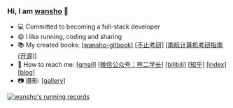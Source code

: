

### Hi, I am [wansho](http://www.wansho.top) 👋

- 💻 Committed to becoming a full-stack developer
- 😄 I like running, coding and sharing
- 📚 My created books: [[wansho-gitbook]](http://book.wansho.top) [[不止考研]](https://mobile.yangkeduo.com/goods.html?goods_id=273557458581) [[南航计算机考研指南(开源)]](https://github.com/nuaa-cs-kaoyan/awesome-nuaa-cs-kaoyan) 
- 💌 How to reach me: [[gmail]](mailto:wanshojs@gmail.com) [[微信公众号：熊二学长]](https://mp.weixin.qq.com/s?__biz=MzUxMzQ4NjI3MA==&mid=2247483657&idx=1&sn=0db1e7740910787cc903690811b0b683&chksm=f9553dd8ce22b4ced45a8b30a6163d3cf83e828edf532e1201e63d0dc7e1ed1f73ece87cec8e&token=1736006500&lang=zh_CN#rd) [[bilibili]](https://space.bilibili.com/72195837) [[知乎]](https://www.zhihu.com/people/wansho) [[index]](http://www.wansho.top/) [[blog]](https://blog.wansho.top/)
- 📷 摄影: [[gallery]](http://gallery.wansho.top/)



[![wansho's running records](http://running.wansho.top/renderer)](http://running.wansho.top)



